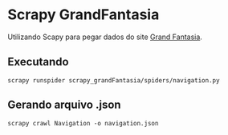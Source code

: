 # Scrapy GrandFantasia
Utilizando Scapy para pegar dados do site [Grand Fantasia](https://pt.grandfantasia.info/).

## Executando
``` 
scrapy runspider scrapy_grandFantasia/spiders/navigation.py
```

## Gerando arquivo .json
``` 
scrapy crawl Navigation -o navigation.json
```
